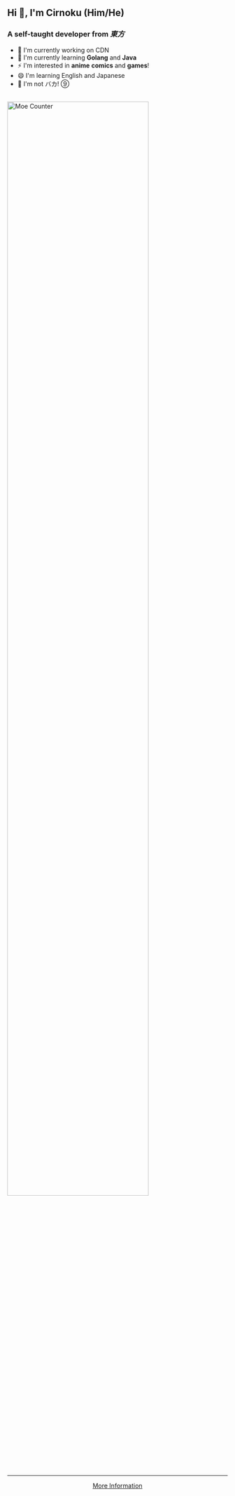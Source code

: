 ## Hi 👋, I'm Cirnoku (Him/He)

### A self-taught developer from *東方*

- 🔭 I'm currently working on CDN
- 🌱 I'm currently learning **Golang** and **Java**
- ⚡ I'm interested in **anime** **comics** and **games**!
- 😄 I'm learning English and Japanese
- 🤔 I'm not バカ! ⑨

<br>
<a href="https://github.com/GLASS20" target="_blank"><img src="https://count.129846.xyz/cirnoku:counter?theme=moebooru" alt="Moe Counter" height="80%" /></a>

<hr/>
<div align="center"><a href="https://129846.xyz">More Information</a></div>
